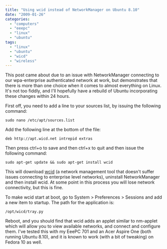 ```yaml
---
title: "Using wcid instead of NetworkManager on Ubuntu 8.10"
date: "2009-01-26"
categories: 
  - "computers"
  - "eeepc"
  - "linux"
  - "ubuntu"
tags: 
  - "linux"
  - "ubuntu"
  - "wicd"
  - "wireless"
---
```


This post came about due to an issue with NetworkManager connecting to our wpa-enterprise authenticated network at work, but demonstrates that there is more than one choice when it comes to almost everything on Linux. It's not too fiddly, and I'll hopefully have a rebuild of Ubuntu incorporating these changes within 24 hours.

First off, you need to add a line to your sources list, by issuing the following command:

`sudo nano /etc/apt/sources.list`

Add the following line at the bottom of the file:

`deb http://apt.wicd.net intrepid extras`

Then press ctrl+o to save and then ctrl+x to quit and then issue the following command:

`sudo apt-get update && sudo apt-get install wcid`

This will download [wcid](http://wicd.sourceforge.net/) (a network management tool that doesn't suffer issues connecting to enterprise level networks), uninstall NetworkManager and then install wcid. At some point in this process you will lose network connectivity, but this is fine.

To make wcid start at boot, go to System > Preferences > Sessions and add a new item to startup. The path for the application is:

`/opt/wicd/tray.py`

Reboot, and you should find that wcid adds an applet similar to nm-applet which will allow you to view available networks, and connect and configure them. I've tested this with my EeePC 701 and an Acer Aspire One (both running Ubuntu 8.10), and it is known to work (with a bit of tweaking) on Fedora 10 as well.
